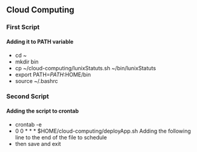 ## Cloud Computing

### First Script
#### Adding it to PATH variable

- cd ~
- mkdir bin
- cp ~/cloud-computing/lunixStatuts.sh ~/bin/lunixStatuts
- export PATH=$PATH:$HOME/bin
- source ~/.bashrc

### Second Script
#### Adding the script to crontab

- crontab -e
- 0 0 * * * $HOME/cloud-computing/deployApp.sh Adding the following line to the end of the file to schedule
- then save and exit

